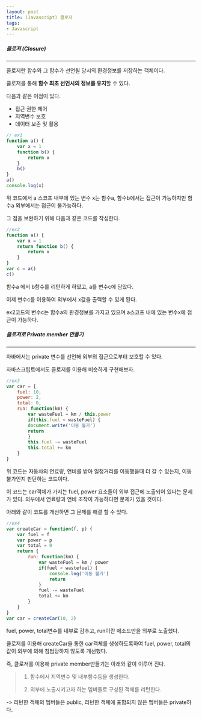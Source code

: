 ```yaml
---
layout: post
title: (Javascript) 클로저
tags:
- Javascript
---
```




##### 클로저 (Closure)

---



클로저란 함수와 그 함수가 선언될 당시의 환경정보를 저장하는 객체이다. 

클로저를 통해 **함수 최초 선언시의 정보를 유지**할 수 있다.

다음과 같은 이점이 있다.

- 접근 권한 제어
- 지역변수 보호
- 데이터 보존 및 활용



```javascript
// ex1
function a() {
    var x = 1
    function b() {
        return x
    }
    b()
}
a()
console.log(x)
```

위 코드에서 a 스코프 내부에 있는 변수 x는 함수a, 함수b에서는 접근이 가능하지만 함수a 외부에서는 접근이 불가능하다.

그 점을 보완하기 위해 다음과 같은 코드를 작성한다.

```javascript
//ex2
function a() {
    var x = 1
    return function b() {
        return x
    }
}
var c = a()
c()
```

함수a 에서 b함수를 리턴하게 하였고, a를 변수c에 담았다.

이제 변수c를 이용하여 외부에서 x값을 출력할 수 있게 된다.

ex2코드의 변수c는 함수a의 환경정보를 가지고 있으며 a스코프 내에 있는 변수x에 접근이 가능하다.





##### 클로저로 Private member 만들기

---

자바에서는 private 변수를 선언해 외부의 접근으로부터 보호할 수 있다.

자바스크립트에서도 클로저를 이용해 비슷하게 구현해보자.



```javascript
//ex3
var car = {
	fuel: 10,
    power: 2,
    total: 0,
    run: function(km) {
    	var wasteFuel = km / this.power
    	if(this.fuel < wasteFuel) {
    	document.write('이동 불가')
        return
    	}
    	this.fuel -= wasteFuel
    	this.total += km
    }
}
```

위 코드는 자동차의 연료량, 연비를 받아 일정거리를 이동했을때 더 갈 수 있는지, 이동 불가인지 판단하는 코드이다.

이 코드는 car객체가 가지는 fuel, power 요소들이 외부 접근에 노출되어 있다는 문제가 있다. 외부에서 연료량과 연비 조작이 가능하다면 문제가 있을 것이다.

아래와 같이 코드를 개선하면 그 문제를 해결 할 수 있다.

```javascript
//ex4
var createCar = function(f, p) {
    var fuel = f
    var power = p
    var total = 0
    return {
        run: function(km) {
            var wasteFuel = km / power
            if(fuel < wastefuel) {
                console.log('이동 불가')
                return
            }
            fuel -= wasteFuel
            total += km
        }
    }
}
var car = createCar(10, 2)
```

fuel, power, total변수를 내부로 감추고, run이란 메소드만을 외부로 노출했다.

클로저를 이용해 createCar을 통한 car객체를 생성하도록하여 fuel, power, total의 값이 외부에 의해 침범당하지 않도록 개선했다.





즉, 클로저를 이용해 private member만들기는 아래와 같이 이루어 진다.

>1. 함수에서 지역변수 및 내부함수등을 생성한다.
>
>2. 외부에 노출시키고자 하는 멤버들로 구성된 객체를 리턴한다.

-> 리턴한 객체의 멤버들은 public, 리턴한 객체에 포함되지 않은 멤버들은 private하다.
